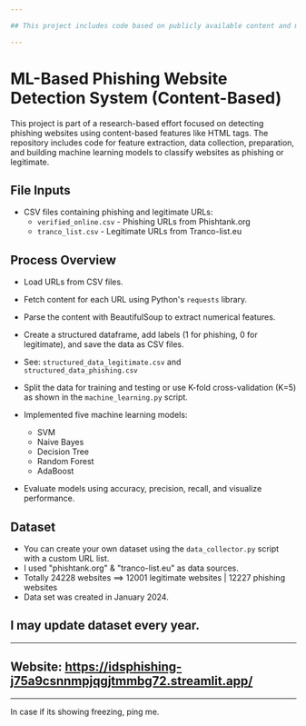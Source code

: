 ```yaml
---

## This project includes code based on publicly available content and might not have been entirely written by me. 

---
```

# ML-Based Phishing Website Detection System (Content-Based)

This project is part of a research-based effort focused on detecting phishing websites using content-based features like HTML tags. The repository includes code for feature extraction, data collection, preparation, and building machine learning models to classify websites as phishing or legitimate.

## File Inputs
- CSV files containing phishing and legitimate URLs:
  - `verified_online.csv` - Phishing URLs from Phishtank.org
  - `tranco_list.csv` - Legitimate URLs from Tranco-list.eu

## Process Overview
- Load URLs from CSV files.
- Fetch content for each URL using Python's `requests` library.
- Parse the content with BeautifulSoup to extract numerical features.
  
- Create a structured dataframe, add labels (1 for phishing, 0 for legitimate), and save the data as CSV files.
- See: `structured_data_legitimate.csv` and `structured_data_phishing.csv`
    
- Split the data for training and testing or use K-fold cross-validation (K=5) as shown in the `machine_learning.py` script.

- Implemented five machine learning models:
  - SVM
  - Naive Bayes
  - Decision Tree
  - Random Forest
  - AdaBoost
    
- Evaluate models using accuracy, precision, recall, and visualize performance.

## Dataset
- You can create your own dataset using the `data_collector.py` script with a custom URL list.
- I used "phishtank.org" & "tranco-list.eu" as data sources.
- Totally 24228 websites ==> 12001 legitimate websites | 12227 phishing websites
- Data set was created in January 2024.

## I may update dataset every year.

---
## Website: https://idsphishing-j75a9csnnmpjqgjtmmbg72.streamlit.app/
---
In case if its showing freezing, ping me.

